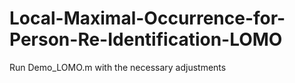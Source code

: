 # Local-Maximal-Occurrence-for-Person-Re-Identification-LOMO
Run Demo_LOMO.m with the necessary adjustments
